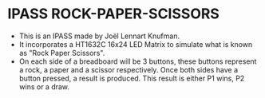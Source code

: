 # IPASS ROCK-PAPER-SCISSORS

* This is an IPASS made by Joël Lennart Knufman. 
* It incorporates a HT1632C 16x24 LED Matrix to simulate what is known as "Rock Paper Scissors".
* On each side of a breadboard will be 3 buttons, these buttons represent a rock, a paper and a scissor respectively.
Once both sides have a button pressed, a result is produced.
This result is either P1 wins, P2 wins or a draw.
